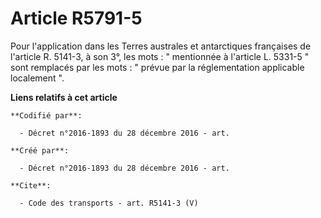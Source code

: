 # Article R5791-5

Pour l'application dans les Terres australes et antarctiques françaises de l'article R. 5141-3, à son 3°, les mots : "
mentionnée à l'article L. 5331-5 " sont remplacés par les mots : " prévue par la réglementation applicable localement ".

**Liens relatifs à cet article**

	**Codifié par**:

	  - Décret n°2016-1893 du 28 décembre 2016 - art.

	**Créé par**:

	  - Décret n°2016-1893 du 28 décembre 2016 - art.

	**Cite**:

	  - Code des transports - art. R5141-3 (V)
